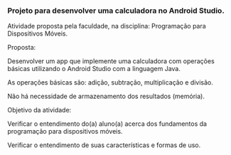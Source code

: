 ### Projeto para desenvolver uma calculadora no Android Studio.

Atividade proposta pela faculdade, na disciplina: Programação para Dispositivos Móveis.

Proposta: 

  Desenvolver um app que implemente uma calculadora com operações básicas utilizando o Android Studio com a linguagem Java. 
  
  As operações básicas são: adição, subtração, multiplicação e divisão. 
  
  Não há necessidade de armazenamento dos resultados (memória).
 
 Objetivo da atividade:
 
  Verificar o entendimento do(a) aluno(a) acerca dos fundamentos da programação para dispositivos móveis. 
  
  Verificar o entendimento de suas características e formas de uso.
  
